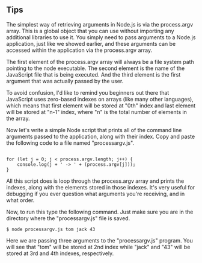 ## Tips

The simplest way of retrieving arguments in Node.js is via the process.argv array. This is a global object that you can use without importing any additional libraries to use it. You simply need to pass arguments to a Node.js application, just like we showed earlier, and these arguments can be accessed within the application via the process.argv array.

The first element of the process.argv array will always be a file system path pointing to the node executable. The second element is the name of the JavaScript file that is being executed. And the third element is the first argument that was actually passed by the user.

To avoid confusion, I'd like to remind you beginners out there that JavaScript uses zero-based indexes on arrays (like many other languages), which means that first element will be stored at "0th" index and last element will be stored at "n-1" index, where "n" is the total number of elements in the array.

Now let's write a simple Node script that prints all of the command line arguments passed to the application, along with their index. Copy and paste the following code to a file named "processargv.js".

``` 'use strict';

for (let j = 0; j < process.argv.length; j++) {
    console.log(j + ' -> ' + (process.argv[j]));
}

```
All this script does is loop through the process.argv array and prints the indexes, along with the elements stored in those indexes. It's very useful for debugging if you ever question what arguments you're receiving, and in what order.

Now, to run this type the following command. Just make sure you are in the directory where the "processargv.js" file is saved.

``` $ node processargv.js tom jack 43 ```

Here we are passing three arguments to the "processargv.js" program. You will see that "tom" will be stored at 2nd index while "jack" and "43" will be stored at 3rd and 4th indexes, respectively. 